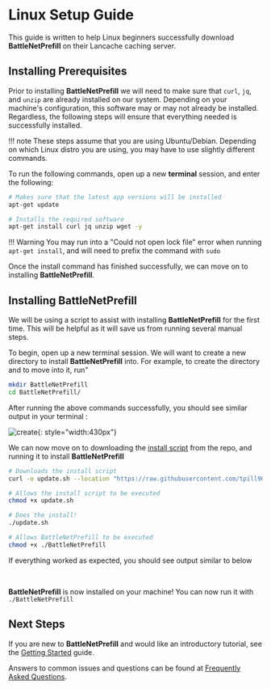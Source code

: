 # Linux Setup Guide

This guide is written to help Linux beginners successfully download **BattleNetPrefill** on their Lancache caching server. 

## Installing Prerequisites

Prior to installing **BattleNetPrefill** we will need to make sure that `curl`, `jq`, and `unzip` are already installed on our system.  Depending on your machine's configuration, this software may or may not already be installed.  Regardless, the following steps will ensure that everything needed is successfully installed.  

!!! note
    These steps assume that you are using Ubuntu/Debian.  Depending on which Linux distro you are using, you may have to use slightly different commands.

To run the following commands, open up a new **terminal** session, and enter the following:

```bash
# Makes sure that the latest app versions will be installed
apt-get update

# Installs the required software
apt-get install curl jq unzip wget -y
```

!!! Warning
    You may run into a "Could not open lock file" error when running `apt-get install`, and will need to prefix the command with `sudo`

Once the install command has finished successfully, we can move on to installing **BattleNetPrefill**.

## Installing BattleNetPrefill

We will be using a script to assist with installing **BattleNetPrefill** for the first time.  This will be helpful as it will save us from running several manual steps.

To begin, open up a new terminal session.  We will want to create a new directory to install **BattleNetPrefill** into.  For example, to create the directory and to move into it, run"

``` bash
mkdir BattleNetPrefill
cd BattleNetPrefill/
```

After running the above commands successfully, you should see similar output in your terminal :

![create](../images/install-guides/Create-BattleNetPrefill-Directory.png){: style="width:430px"}

We can now move on to downloading the [install script](https://github.com/tpill90/battlenet-lancache-prefill/blob/master/scripts/update.sh) from the repo, and running it to install **BattleNetPrefill** 

```bash
# Downloads the install script
curl -o update.sh --location "https://raw.githubusercontent.com/tpill90/battlenet-lancache-prefill/master/scripts/update.sh"

# Allows the install script to be executed
chmod +x update.sh

# Does the install!
./update.sh

# Allows BattleNetPrefill to be executed
chmod +x ./BattleNetPrefill
```

If everything worked as expected, you should see output similar to below

<div data-cli-player="../casts/successful-linux-install.cast" data-rows=7></div>
<br>


**BattleNetPrefill** is now installed on your machine!  You can now run it with `./BattleNetPrefill`

## Next Steps

If you are new to **BattleNetPrefill** and would like an introductory tutorial, see the [Getting Started](https://github.com/tpill90/battlenet-lancache-prefill#getting-started) guide. 

Answers to common issues and questions can be found at [Frequently Asked Questions](https://github.com/tpill90/battlenet-lancache-prefill#frequently-asked-questions).  
